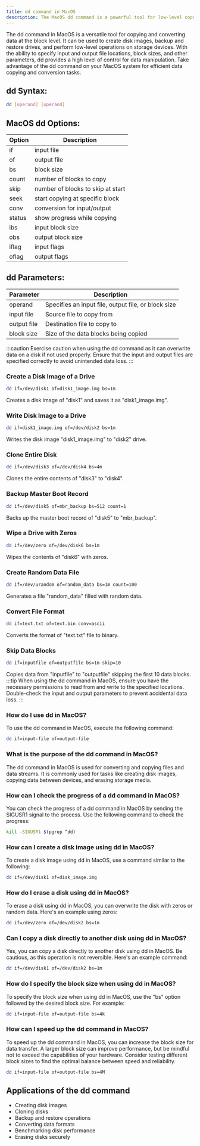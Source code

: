 ```yaml
---
title: dd command in MacOS
description: The MacOS dd command is a powerful tool for low-level copying and converting data. Learn how to use dd command efficiently on your MacOS system.
---
```


The dd command in MacOS is a versatile tool for copying and converting data at the block level. It can be used to create disk images, backup and restore drives, and perform low-level operations on storage devices. With the ability to specify input and output file locations, block sizes, and other parameters, dd provides a high level of control for data manipulation. Take advantage of the dd command on your MacOS system for efficient data copying and conversion tasks.


## dd Syntax:
```bash
dd [operand] [operand]
```

## MacOS dd Options:
| Option | Description                        |
|--------|------------------------------------|
| if     | input file                         |
| of     | output file                        |
| bs     | block size                         |
| count  | number of blocks to copy           |
| skip   | number of blocks to skip at start  |
| seek   | start copying at specific block    |
| conv   | conversion for input/output        |
| status | show progress while copying        |
| ibs    | input block size                   |
| obs    | output block size                  |
| iflag  | input flags                        |
| oflag  | output flags                       |

## dd Parameters:
| Parameter   | Description                                          |
|-------------|------------------------------------------------------|
| operand     | Specifies an input file, output file, or block size  |
| input file  | Source file to copy from                             |
| output file | Destination file to copy to                          |
| block size  | Size of the data blocks being copied                 |

:::caution
Exercise caution when using the dd command as it can overwrite data on a disk if not used properly. Ensure that the input and output files are specified correctly to avoid unintended data loss.
:::

### Create a Disk Image of a Drive
```bash
dd if=/dev/disk1 of=disk1_image.img bs=1m
```
Creates a disk image of "disk1" and saves it as "disk1_image.img".

### Write Disk Image to a Drive
```bash
dd if=disk1_image.img of=/dev/disk2 bs=1m
```
Writes the disk image "disk1_image.img" to "disk2" drive.

### Clone Entire Disk
```bash
dd if=/dev/disk3 of=/dev/disk4 bs=4m
```
Clones the entire contents of "disk3" to "disk4".

### Backup Master Boot Record
```bash
dd if=/dev/disk5 of=mbr_backup bs=512 count=1
```
Backs up the master boot record of "disk5" to "mbr_backup".

### Wipe a Drive with Zeros
```bash
dd if=/dev/zero of=/dev/disk6 bs=1m
```
Wipes the contents of "disk6" with zeros.

### Create Random Data File
```bash
dd if=/dev/urandom of=random_data bs=1m count=100
```
Generates a file "random_data" filled with random data.

### Convert File Format
```bash
dd if=text.txt of=text.bin conv=ascii
```
Converts the format of "text.txt" file to binary.

### Skip Data Blocks
```bash
dd if=inputfile of=outputfile bs=1m skip=10
```
Copies data from "inputfile" to "outputfile" skipping the first 10 data blocks.
:::tip
When using the dd command in MacOS, ensure you have the necessary permissions to read from and write to the specified locations. Double-check the input and output parameters to prevent accidental data loss.
:::

### How do I use dd in MacOS?
To use the dd command in MacOS, execute the following command:
```bash
dd if=input-file of=output-file
```

### What is the purpose of the dd command in MacOS?
The dd command in MacOS is used for converting and copying files and data streams. It is commonly used for tasks like creating disk images, copying data between devices, and erasing storage media.

### How can I check the progress of a dd command in MacOS?
You can check the progress of a dd command in MacOS by sending the SIGUSR1 signal to the process. Use the following command to check the progress:
```bash
kill -SIGUSR1 $(pgrep ^dd)
```

### How can I create a disk image using dd in MacOS?
To create a disk image using dd in MacOS, use a command similar to the following:
```bash
dd if=/dev/disk1 of=disk_image.img
```

### How do I erase a disk using dd in MacOS?
To erase a disk using dd in MacOS, you can overwrite the disk with zeros or random data. Here's an example using zeros:
```bash
dd if=/dev/zero of=/dev/disk2 bs=1m
```

### Can I copy a disk directly to another disk using dd in MacOS?
Yes, you can copy a disk directly to another disk using dd in MacOS. Be cautious, as this operation is not reversible. Here's an example command:
```bash
dd if=/dev/disk1 of=/dev/disk2 bs=1m
```

### How do I specify the block size when using dd in MacOS?
To specify the block size when using dd in MacOS, use the "bs" option followed by the desired block size. For example:
```bash
dd if=input-file of=output-file bs=4k
```

### How can I speed up the dd command in MacOS?
To speed up the dd command in MacOS, you can increase the block size for data transfer. A larger block size can improve performance, but be mindful not to exceed the capabilities of your hardware. Consider testing different block sizes to find the optimal balance between speed and reliability.
```bash
dd if=input-file of=output-file bs=4M
```

## Applications of the dd command

- Creating disk images
- Cloning disks
- Backup and restore operations
- Converting data formats
- Benchmarking disk performance
- Erasing disks securely